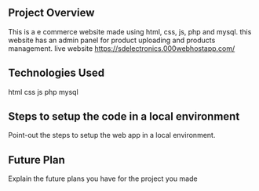 ## Project Overview
This is a e commerce website made using html, css, js, php and mysql. this website has an admin panel for product uploading and products management.
live website https://sdelectronics.000webhostapp.com/

## Technologies Used
html
css
js
php
mysql

## Steps to setup the code in a local environment
Point-out the steps to setup the web app in a local environment.

## Future Plan
Explain the future plans you have for the project you made
